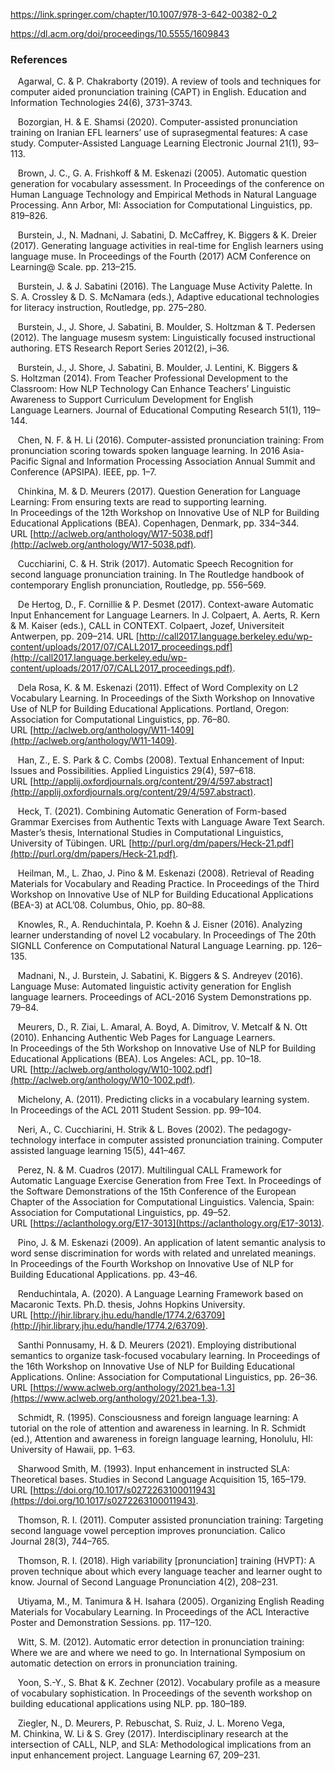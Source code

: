 https://link.springer.com/chapter/10.1007/978-3-642-00382-0_2

https://dl.acm.org/doi/proceedings/10.5555/1609843

### References


   Agarwal, C. & P. Chakraborty (2019). A review of tools and techniques for computer aided pronunciation training (CAPT) in English. Education and Information Technologies 24(6), 3731–3743.

   Bozorgian, H. & E. Shamsi (2020). Computer-assisted pronunciation training on Iranian EFL learners’ use of suprasegmental features: A case study. Computer-Assisted Language Learning Electronic Journal 21(1), 93–113.

   Brown, J. C., G. A. Frishkoff & M. Eskenazi (2005). Automatic question generation for vocabulary assessment. In Proceedings of the conference on Human Language Technology and Empirical Methods in Natural Language Processing. Ann Arbor, MI: Association for Computational Linguistics, pp. 819–826.

   Burstein, J., N. Madnani, J. Sabatini, D. McCaffrey, K. Biggers & K. Dreier (2017). Generating language activities in real-time for English learners using language muse. In Proceedings of the Fourth (2017) ACM Conference on Learning@ Scale. pp. 213–215.

   Burstein, J. & J. Sabatini (2016). The Language Muse Activity Palette. In S. A. Crossley & D. S. McNamara (eds.), Adaptive educational technologies for literacy instruction, Routledge, pp. 275–280.

   Burstein, J., J. Shore, J. Sabatini, B. Moulder, S. Holtzman & T. Pedersen (2012). The language musesm system: Linguistically focused instructional authoring. ETS Research Report Series 2012(2), i–36.

   Burstein, J., J. Shore, J. Sabatini, B. Moulder, J. Lentini, K. Biggers & S. Holtzman (2014). From Teacher Professional Development to the Classroom: How NLP Technology Can Enhance Teachers’ Linguistic Awareness to Support Curriculum Development for English Language Learners. Journal of Educational Computing Research 51(1), 119–144.

   Chen, N. F. & H. Li (2016). Computer-assisted pronunciation training: From pronunciation scoring towards spoken language learning. In 2016 Asia-Pacific Signal and Information Processing Association Annual Summit and Conference (APSIPA). IEEE, pp. 1–7.

   Chinkina, M. & D. Meurers (2017). Question Generation for Language Learning: From ensuring texts are read to supporting learning. In Proceedings of the 12th Workshop on Innovative Use of NLP for Building Educational Applications (BEA). Copenhagen, Denmark, pp. 334–344. URL [http://aclweb.org/anthology/W17-5038.pdf](http://aclweb.org/anthology/W17-5038.pdf).

   Cucchiarini, C. & H. Strik (2017). Automatic Speech Recognition for second language pronunciation training. In The Routledge handbook of contemporary English pronunciation, Routledge, pp. 556–569.

   De Hertog, D., F. Cornillie & P. Desmet (2017). Context-aware Automatic Input Enhancement for Language Learners. In J. Colpaert, A. Aerts, R. Kern & M. Kaiser (eds.), CALL in CONTEXT. Colpaert, Jozef, Universiteit Antwerpen, pp. 209–214. URL [http://call2017.language.berkeley.edu/wp-content/uploads/2017/07/CALL2017_proceedings.pdf](http://call2017.language.berkeley.edu/wp-content/uploads/2017/07/CALL2017_proceedings.pdf).

   Dela Rosa, K. & M. Eskenazi (2011). Effect of Word Complexity on L2 Vocabulary Learning. In Proceedings of the Sixth Workshop on Innovative Use of NLP for Building Educational Applications. Portland, Oregon: Association for Computational Linguistics, pp. 76–80. URL [http://aclweb.org/anthology/W11-1409](http://aclweb.org/anthology/W11-1409).

   Han, Z., E. S. Park & C. Combs (2008). Textual Enhancement of Input: Issues and Possibilities. Applied Linguistics 29(4), 597–618. URL [http://applij.oxfordjournals.org/content/29/4/597.abstract](http://applij.oxfordjournals.org/content/29/4/597.abstract).

   Heck, T. (2021). Combining Automatic Generation of Form-based Grammar Exercises from Authentic Texts with Language Aware Text Search. Master’s thesis, International Studies in Computational Linguistics, University of Tübingen. URL [http://purl.org/dm/papers/Heck-21.pdf](http://purl.org/dm/papers/Heck-21.pdf).

   Heilman, M., L. Zhao, J. Pino & M. Eskenazi (2008). Retrieval of Reading Materials for Vocabulary and Reading Practice. In Proceedings of the Third Workshop on Innovative Use of NLP for Building Educational Applications (BEA-3) at ACL’08. Columbus, Ohio, pp. 80–88.

   Knowles, R., A. Renduchintala, P. Koehn & J. Eisner (2016). Analyzing learner understanding of novel L2 vocabulary. In Proceedings of The 20th SIGNLL Conference on Computational Natural Language Learning. pp. 126–135.

   Madnani, N., J. Burstein, J. Sabatini, K. Biggers & S. Andreyev (2016). Language Muse: Automated linguistic activity generation for English language learners. Proceedings of ACL-2016 System Demonstrations pp. 79–84.

   Meurers, D., R. Ziai, L. Amaral, A. Boyd, A. Dimitrov, V. Metcalf & N. Ott (2010). Enhancing Authentic Web Pages for Language Learners. In Proceedings of the 5th Workshop on Innovative Use of NLP for Building Educational Applications (BEA). Los Angeles: ACL, pp. 10–18. URL [http://aclweb.org/anthology/W10-1002.pdf](http://aclweb.org/anthology/W10-1002.pdf).

   Michelony, A. (2011). Predicting clicks in a vocabulary learning system. In Proceedings of the ACL 2011 Student Session. pp. 99–104.

   Neri, A., C. Cucchiarini, H. Strik & L. Boves (2002). The pedagogy-technology interface in computer assisted pronunciation training. Computer assisted language learning 15(5), 441–467.

   Perez, N. & M. Cuadros (2017). Multilingual CALL Framework for Automatic Language Exercise Generation from Free Text. In Proceedings of the Software Demonstrations of the 15th Conference of the European Chapter of the Association for Computational Linguistics. Valencia, Spain: Association for Computational Linguistics, pp. 49–52. URL [https://aclanthology.org/E17-3013](https://aclanthology.org/E17-3013).

   Pino, J. & M. Eskenazi (2009). An application of latent semantic analysis to word sense discrimination for words with related and unrelated meanings. In Proceedings of the Fourth Workshop on Innovative Use of NLP for Building Educational Applications. pp. 43–46.

   Renduchintala, A. (2020). A Language Learning Framework based on Macaronic Texts. Ph.D. thesis, Johns Hopkins University. URL [http://jhir.library.jhu.edu/handle/1774.2/63709](http://jhir.library.jhu.edu/handle/1774.2/63709).

   Santhi Ponnusamy, H. & D. Meurers (2021). Employing distributional semantics to organize task-focused vocabulary learning. In Proceedings of the 16th Workshop on Innovative Use of NLP for Building Educational Applications. Online: Association for Computational Linguistics, pp. 26–36. URL [https://www.aclweb.org/anthology/2021.bea-1.3](https://www.aclweb.org/anthology/2021.bea-1.3).

   Schmidt, R. (1995). Consciousness and foreign language learning: A tutorial on the role of attention and awareness in learning. In R. Schmidt (ed.), Attention and awareness in foreign language learning, Honolulu, HI: University of Hawaii, pp. 1–63.

   Sharwood Smith, M. (1993). Input enhancement in instructed SLA: Theoretical bases. Studies in Second Language Acquisition 15, 165–179. URL [https://doi.org/10.1017/s0272263100011943](https://doi.org/10.1017/s0272263100011943).

   Thomson, R. I. (2011). Computer assisted pronunciation training: Targeting second language vowel perception improves pronunciation. Calico Journal 28(3), 744–765.

   Thomson, R. I. (2018). High variability [pronunciation] training (HVPT): A proven technique about which every language teacher and learner ought to know. Journal of Second Language Pronunciation 4(2), 208–231.

   Utiyama, M., M. Tanimura & H. Isahara (2005). Organizing English Reading Materials for Vocabulary Learning. In Proceedings of the ACL Interactive Poster and Demonstration Sessions. pp. 117–120.

   Witt, S. M. (2012). Automatic error detection in pronunciation training: Where we are and where we need to go. In International Symposium on automatic detection on errors in pronunciation training.

   Yoon, S.-Y., S. Bhat & K. Zechner (2012). Vocabulary profile as a measure of vocabulary sophistication. In Proceedings of the seventh workshop on building educational applications using NLP. pp. 180–189.

   Ziegler, N., D. Meurers, P. Rebuschat, S. Ruiz, J. L. Moreno Vega, M. Chinkina, W. Li & S. Grey (2017). Interdisciplinary research at the intersection of CALL, NLP, and SLA: Methodological implications from an input enhancement project. Language Learning 67, 209–231.